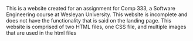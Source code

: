 This is a website created for an assignment for Comp 333, a Software Engineering course at Wesleyan University.
This website is incomplete and does not have the functionality that is said on the landing page.
This website is comprised of two HTML files, one CSS file, and multiple images that are used in the html files
